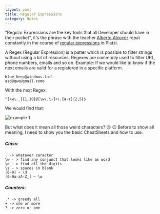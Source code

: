 ```yaml
---
layout: post
title: Regular Expressions
category: Notes
---
```


"Regular Expressions are the key tools that all Developer should have in their pocket", it's the phrase with the teacher [Alberto Alcocer](https://twitter.com/beco) repat constantly in the course of [regular expressions](https://platzi.com/clases/expresiones-regulares/) in Platzi.

A Regex (Regular Expression) is a patter which is possible to filter strings without using a lot of resources. Regexes are commonly used to filter URL, phone numbers, emails and so on.
Example:
If we would like to know if the next emails are valid for a registered in a specific platform. 
```
blue_keep@windous.fail
asd@qwe@gmail.como
```
With the next Regex:
```
^[\w\._]{1,30}@[\w\.\-]+\.[a-z]{2,5}$
```
We would find that:

![example 1]()

But what does it mean all those weird characters? :unamused: :expressionless:
Before to show all meaning, I need to show you the basic CheatSheets and how to use.

##### Class:
``` 
. -> whatever caracter
\w - > find any conjunct that looks like as word
\d - > find all the digits
\s - > spaces in blank
[0-9] ~ \d
[0-9a-zA-Z_] ~ \w
```
##### Counters:
```
.* -> greedy all
+ -> one or more
? -> zero or one
```
<!--stackedit_data:
eyJoaXN0b3J5IjpbLTEyMDgzMjI5MDMsNzg5MDMyOCwzMTA4Mz
Q0NzksNDE5NjA0NjMsMTg5ODM1NDk4Nyw4MjQ5NjcxODAsLTM1
MzY5NTQ5NSwtNjA1MTE5MTA0XX0=
-->